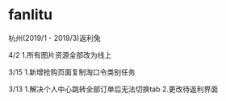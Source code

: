 # fanlitu
杭州(2019/1 - 2019/3)返利兔

4/2
1.所有图片资源全部改为线上

3/15
1.新增抢购页面复制淘口令类别任务

3/13
1.解决个人中心跳转全部订单后无法切换tab
2.更改待返利界面
